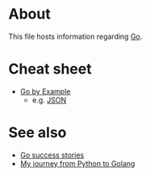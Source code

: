 # About
This file hosts information regarding [Go](https://en.wikipedia.org/wiki/Go_%28programming_language%29).

# Cheat sheet
* [Go by Example](https://gobyexample.com/)
  - e.g. [JSON](https://gobyexample.com/json)

# See also

* [Go success stories](https://github.com/golang/go/wiki/SuccessStories)
* [My journey from Python to Golang](https://morioh.com/p/c217c8f96282/my-journey-from-python-to-golang)
